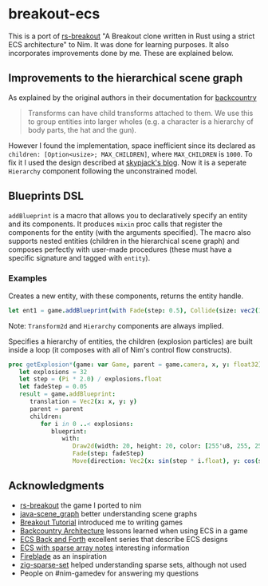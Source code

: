 # breakout-ecs

This is a port of [rs-breakout](https://github.com/michalbe/rs-breakout)
"A Breakout clone written in Rust using a strict ECS architecture" to Nim.
It was done for learning purposes. It also incorporates improvements done by me.
These are explained below.

## Improvements to the hierarchical scene graph

As explained by the original authors in their documentation for
[backcountry](https://piesku.com/backcountry/architecture#scene)

> Transforms can have child transforms attached to them. We use this to group
> entities into larger wholes (e.g. a character is a hierarchy of body parts,
> the hat and the gun).

However I found the implementation, space inefficient since its declared as
``children: [Option<usize>; MAX_CHILDREN]``, where ``MAX_CHILDREN`` is ``1000``.
To fix it I used the design described at
[skypjack's blog](https://skypjack.github.io/2019-06-25-ecs-baf-part-4/).
Now it is a seperate ``Hierarchy`` component following the unconstrained model.

## Blueprints DSL

``addBlueprint`` is a macro that allows you to declaratively specify an entity and its components.
It produces ``mixin`` proc calls that register the components for the entity (with the arguments specified).
The macro also supports nested entities (children in the hierarchical scene graph) and composes perfectly
with user-made procedures (these must have a specific signature and tagged with ``entity``).

### Examples

Creates a new entity, with these components, returns the entity handle.

```nim
let ent1 = game.addBlueprint(with Fade(step: 0.5), Collide(size: vec2(100.0, 20.0)), Move(speed: 600.0))
```

Note: ``Transform2d`` and ``Hierarchy`` components are always implied.

Specifies a hierarchy of entities, the children (explosion particles) are built inside a loop
(it composes with all of Nim's control flow constructs).

```nim
proc getExplosion*(game: var Game, parent = game.camera, x, y: float32): Entity =
   let explosions = 32
   let step = (Pi * 2.0) / explosions.float
   let fadeStep = 0.05
   result = game.addBlueprint:
      translation = Vec2(x: x, y: y)
      parent = parent
      children:
         for i in 0 ..< explosions:
            blueprint:
               with:
                  Draw2d(width: 20, height: 20, color: [255'u8, 255, 255, 255])
                  Fade(step: fadeStep)
                  Move(direction: Vec2(x: sin(step * i.float), y: cos(step * i.float)), speed: 800.0)
```

## Acknowledgments

- [rs-breakout](https://github.com/michalbe/rs-breakout) the game I ported to nim
- [java-scene_graph](https://github.com/nathanfaucett/java-scene_graph) better understanding scene graphs
- [Breakout Tutorial](https://github.com/piesku/breakout/tree/tutorial) introduced me to writing games
- [Backcountry Architecture](https://piesku.com/backcountry/architecture) lessons learned when using ECS in a game
- [ECS Back and Forth](https://skypjack.github.io/2019-02-14-ecs-baf-part-1/) excellent series that describe ECS designs
- [ECS with sparse array notes](https://gist.github.com/dakom/82551fff5d2b843cbe1601bbaff2acbf) interesting information
- [Fireblade](https://github.com/fireblade-engine/ecs) as an inspiration
- [zig-sparse-set](https://github.com/Srekel/zig-sparse-set) helped understanding sparse sets, although not used
- People on #nim-gamedev for answering my questions
